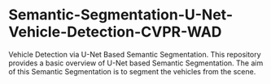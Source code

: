 # Semantic-Segmentation-U-Net-Vehicle-Detection-CVPR-WAD
Vehicle Detection via U-Net Based Semantic Segmentation.
This repository provides a basic overview of U-Net based Semantic Segmentation. The aim of this Semantic Segmentation is to segment the vehicles from the scene.

